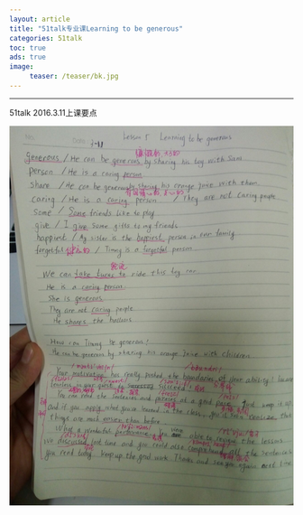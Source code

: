 ```yaml
---
layout: article
title: "51talk专业课Learning to be generous"
categories: 51talk
toc: true
ads: true
image:
     teaser: /teaser/bk.jpg
---
```


---

51talk   2016.3.11上课要点

![ss](https://github.com/storage201602/storage201602/blob/master/chenyifan2016/_posts/51talk/2016-03-15-142351talk.md/0315_78.jpg?raw=true)